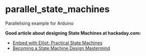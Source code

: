# parallel_state_machines

Parallelising example for Arduino

**Good article about designing State Machines at hackaday.com:**

* [Embed with Elliot: Practical State Machines](https://hackaday.com/2015/09/04/embed-with-elliot-practical-state-machines)
* [Becoming a State Machine Design Mastermind](https://hackaday.com/2015/08/13/becoming-a-state-machine-design-mastermind)
